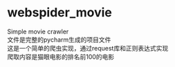 ﻿# webspider_movie
Simple movie crawler<br>
文件是完整的pycharm生成的项目文件<br>
这是一个简单的爬虫实现，通过request库和正则表达式实现<br>
爬取内容是猫眼电影的排名前100的电影
